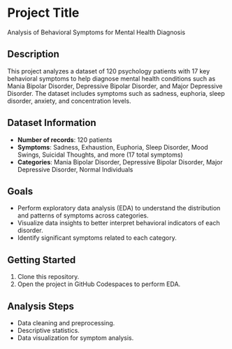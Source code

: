 # Project Title
Analysis of Behavioral Symptoms for Mental Health Diagnosis

## Description
This project analyzes a dataset of 120 psychology patients with 17 key behavioral symptoms to help diagnose mental health conditions such as Mania Bipolar Disorder, Depressive Bipolar Disorder, and Major Depressive Disorder. The dataset includes symptoms such as sadness, euphoria, sleep disorder, anxiety, and concentration levels.

## Dataset Information
- **Number of records**: 120 patients
- **Symptoms**: Sadness, Exhaustion, Euphoria, Sleep Disorder, Mood Swings, Suicidal Thoughts, and more (17 total symptoms)
- **Categories**: Mania Bipolar Disorder, Depressive Bipolar Disorder, Major Depressive Disorder, Normal Individuals

## Goals
- Perform exploratory data analysis (EDA) to understand the distribution and patterns of symptoms across categories.
- Visualize data insights to better interpret behavioral indicators of each disorder.
- Identify significant symptoms related to each category.

## Getting Started
1. Clone this repository.
2. Open the project in GitHub Codespaces to perform EDA.

## Analysis Steps
- Data cleaning and preprocessing.
- Descriptive statistics.
- Data visualization for symptom analysis.
